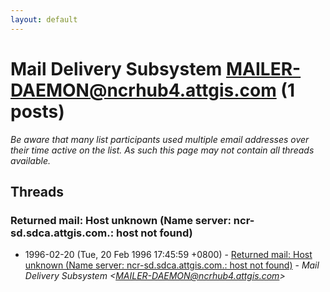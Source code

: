 ```yaml
---
layout: default
---
```


# Mail Delivery Subsystem <MAILER-DAEMON@ncrhub4.attgis.com> (1 posts)

_Be aware that many list participants used multiple email addresses over their time active on the list. As such this page may not contain all threads available._

## Threads

### Returned mail: Host unknown (Name server: ncr-sd.sdca.attgis.com.: host not found)
+ 1996-02-20 (Tue, 20 Feb 1996 17:45:59 +0800) - [Returned mail: Host unknown (Name server: ncr-sd.sdca.attgis.com.: host not found)](/archive/1996/02/8ce5a5b9ef058b8807f78ea155b4998598772e17b811e8b7057f3ab1baf8f74f) - _Mail Delivery Subsystem \<MAILER-DAEMON@ncrhub4.attgis.com\>_

